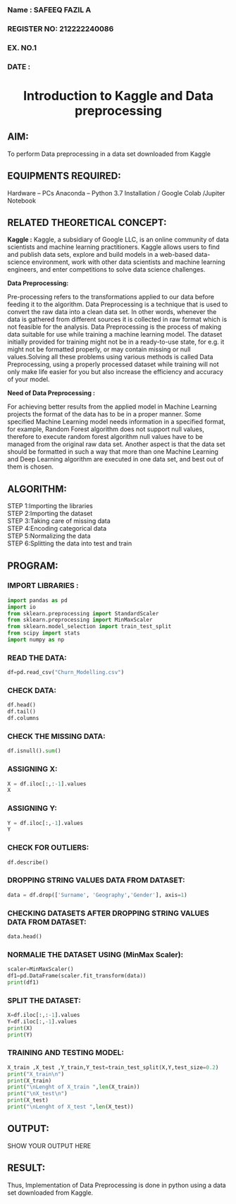 <H3>Name : SAFEEQ FAZIL A</H3>
<H3>REGISTER NO: 212222240086 </H3>
<H3>EX. NO.1</H3>
<H3>DATE :</H3>
<H1 ALIGN =CENTER> Introduction to Kaggle and Data preprocessing</H1>

## AIM:

To perform Data preprocessing in a data set downloaded from Kaggle

## EQUIPMENTS REQUIRED:
Hardware – PCs
Anaconda – Python 3.7 Installation / Google Colab /Jupiter Notebook

## RELATED THEORETICAL CONCEPT:

**Kaggle :**
Kaggle, a subsidiary of Google LLC, is an online community of data scientists and machine learning practitioners. Kaggle allows users to find and publish data sets, explore and build models in a web-based data-science environment, work with other data scientists and machine learning engineers, and enter competitions to solve data science challenges.

**Data Preprocessing:**

Pre-processing refers to the transformations applied to our data before feeding it to the algorithm. Data Preprocessing is a technique that is used to convert the raw data into a clean data set. In other words, whenever the data is gathered from different sources it is collected in raw format which is not feasible for the analysis.
Data Preprocessing is the process of making data suitable for use while training a machine learning model. The dataset initially provided for training might not be in a ready-to-use state, for e.g. it might not be formatted properly, or may contain missing or null values.Solving all these problems using various methods is called Data Preprocessing, using a properly processed dataset while training will not only make life easier for you but also increase the efficiency and accuracy of your model.

**Need of Data Preprocessing :**

For achieving better results from the applied model in Machine Learning projects the format of the data has to be in a proper manner. Some specified Machine Learning model needs information in a specified format, for example, Random Forest algorithm does not support null values, therefore to execute random forest algorithm null values have to be managed from the original raw data set.
Another aspect is that the data set should be formatted in such a way that more than one Machine Learning and Deep Learning algorithm are executed in one data set, and best out of them is chosen.


## ALGORITHM:
STEP 1:Importing the libraries<BR>
STEP 2:Importing the dataset<BR>
STEP 3:Taking care of missing data<BR>
STEP 4:Encoding categorical data<BR>
STEP 5:Normalizing the data<BR>
STEP 6:Splitting the data into test and train<BR>

##  PROGRAM:

### IMPORT LIBRARIES : 

```py
import pandas as pd
import io
from sklearn.preprocessing import StandardScaler
from sklearn.preprocessing import MinMaxScaler
from sklearn.model_selection import train_test_split
from scipy import stats
import numpy as np
```

### READ THE DATA: 
```py
df=pd.read_csv("Churn_Modelling.csv")
```

### CHECK DATA: 
```py
df.head()
df.tail()
df.columns
```

### CHECK THE MISSING DATA:
```py
df.isnull().sum()
```

### ASSIGNING X:
```py
X = df.iloc[:,:-1].values
X
```

### ASSIGNING Y:
```py
Y = df.iloc[:,-1].values
Y
```

### CHECK FOR OUTLIERS:
```py
df.describe()
```

### DROPPING STRING VALUES DATA FROM DATASET:
```py
data = df.drop(['Surname', 'Geography','Gender'], axis=1)
```

### CHECKING DATASETS AFTER DROPPING STRING VALUES DATA FROM DATASET:
```py
data.head()
```

### NORMALIE THE DATASET USING (MinMax Scaler):
```py
scaler=MinMaxScaler()
df1=pd.DataFrame(scaler.fit_transform(data))
print(df1)
```

### SPLIT THE DATASET:
```py
X=df.iloc[:,:-1].values
Y=df.iloc[:,-1].values
print(X)
print(Y)
```

### TRAINING AND TESTING MODEL:
```py
X_train ,X_test ,Y_train,Y_test=train_test_split(X,Y,test_size=0.2)
print("X_train\n")
print(X_train)
print("\nLenght of X_train ",len(X_train))
print("\nX_test\n")
print(X_test)
print("\nLenght of X_test ",len(X_test))
```



## OUTPUT:
SHOW YOUR OUTPUT HERE


## RESULT:
Thus, Implementation of Data Preprocessing is done in python  using a data set downloaded from Kaggle.


